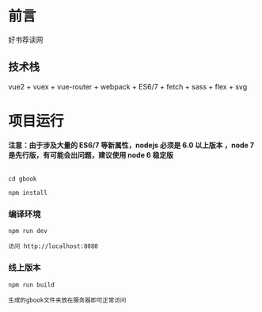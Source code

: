 # 前言

好书荐读网





## 技术栈
vue2 + vuex + vue-router + webpack + ES6/7 + fetch + sass + flex + svg



# 项目运行

#### 注意：由于涉及大量的 ES6/7 等新属性，nodejs 必须是 6.0 以上版本 ，node 7 是先行版，有可能会出问题，建议使用 node 6 稳定版

```

cd gbook

npm install

```

### 编译环境
```
npm run dev

访问 http://localhost:8080
```


### 线上版本
```
npm run build

生成的gbook文件夹放在服务器即可正常访问
```


